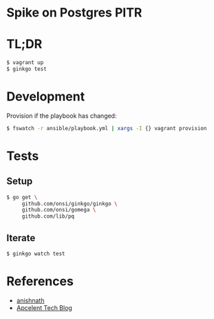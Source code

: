 # Spike on Postgres PITR

# TL;DR

```sh
$ vagrant up
$ ginkgo test
```

# Development

Provision if the playbook has changed:

```sh
$ fswatch -r ansible/playbook.yml | xargs -I {} vagrant provision
```

# Tests

## Setup

```sh
$ go get \
     github.com/onsi/ginkgo/ginkgo \
     github.com/onsi/gomega \
     github.com/lib/pq
```

## Iterate

```sh
$ ginkgo watch test
```

# References

* [anishnath](https://github.com/anishnath/postgres)
* [Apcelent Tech Blog](https://blog.apcelent.com/using-ansible-to-set-up-postgresql.html)
